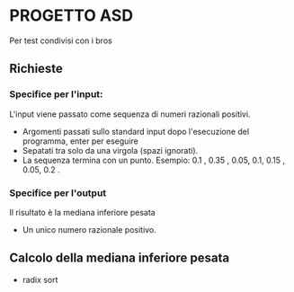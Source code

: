 PROGETTO ASD
============

Per test condivisi con i bros

Richieste
---------

### Specifice per l'input:
L'input viene passato come sequenza di numeri razionali positivi.
* Argomenti passati sullo standard input dopo l'esecuzione del programma, enter per eseguire
* Sepatati tra solo da una virgola (spazi ignorati).
* La sequenza termina con un punto.
Esempio:
0.1 , 0.35 , 0.05, 0.1, 0.15 , 0.05, 0.2 .

### Specifice per l'output 
Il risultato è la mediana inferiore pesata
* Un unico numero razionale positivo.

Calcolo della mediana inferiore pesata
--------------------------------------

* radix sort

